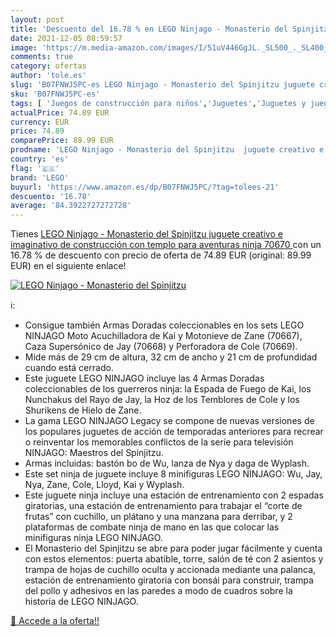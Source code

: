 ```yaml
---
layout: post
title: 'Descuento del 16.78 % en LEGO Ninjago - Monasterio del Spinjitzu '
date: 2021-12-05 08:59:57
image: 'https://m.media-amazon.com/images/I/51uV446GgJL._SL500_._SL400_.jpg'
comments: true
category: ofertas
author: 'tole.es'
slug: 'B07FNWJ5PC-es LEGO Ninjago - Monasterio del Spinjitzu juguete creativo e...'
sku: 'B07FNWJ5PC-es'
tags: [ 'Juegos de construcción para niños','Juguetes','Juguetes y juegos','Sets de construcción','lego', ]
actualPrice: 74.89 EUR
currency: EUR
price: 74.89
comparePrice: 89.99 EUR
prodname: 'LEGO Ninjago - Monasterio del Spinjitzu  juguete creativo e imaginativo de construcción con templo para aventuras ninja  70670 '
country: 'es'
flag: '🇪🇸'
brand: 'LEGO'
buyurl: 'https://www.amazon.es/dp/B07FNWJ5PC/?tag=tolees-21'
descuento: '16.78'
average: '84.3922727272728'
---
```


Tienes [LEGO Ninjago - Monasterio del Spinjitzu  juguete creativo e imaginativo de construcción con templo para aventuras ninja  70670 ](https://www.amazon.es/dp/B07FNWJ5PC/?tag=tolees-21) con un 16.78 % de descuento con precio de oferta de 74.89 EUR (original: 89.99 EUR) en el siguiente enlace!

[![LEGO Ninjago - Monasterio del Spinjitzu ](https://m.media-amazon.com/images/I/51uV446GgJL._SL500_._SL400_.jpg)](https://www.amazon.es/dp/B07FNWJ5PC/?tag=tolees-21)

ℹ️:

- Consigue también Armas Doradas coleccionables en los sets LEGO NINJAGO Moto Acuchilladora de Kai y Motonieve de Zane (70667), Caza Supersónico de Jay (70668) y Perforadora de Cole (70669).
- Mide más de 29 cm de altura, 32 cm de ancho y 21 cm de profundidad cuando está cerrado.
- Este juguete LEGO NINJAGO incluye las 4 Armas Doradas coleccionables de los guerreros ninja: la Espada de Fuego de Kai, los Nunchakus del Rayo de Jay, la Hoz de los Temblores de Cole y los Shurikens de Hielo de Zane.
- La gama LEGO NINJAGO Legacy se compone de nuevas versiones de los populares juguetes de acción de temporadas anteriores para recrear o reinventar los memorables conflictos de la serie para televisión NINJAGO: Maestros del Spinjitzu.
- Armas incluidas: bastón bo de Wu, lanza de Nya y daga de Wyplash.
- Este set ninja de juguete incluye 8 minifiguras LEGO NINJAGO: Wu, Jay, Nya, Zane, Cole, Lloyd, Kai y Wyplash.
- Este juguete ninja incluye una estación de entrenamiento con 2 espadas giratorias, una estación de entrenamiento para trabajar el “corte de frutas” con cuchillo, un plátano y una manzana para derribar, y 2 plataformas de combate ninja de mano en las que colocar las minifiguras ninja LEGO NINJAGO.
- El Monasterio del Spinjitzu se abre para poder jugar fácilmente y cuenta con estos elementos: puerta abatible, torre, salón de té con 2 asientos y trampa de hojas de cuchillo oculta y accionada mediante una palanca, estación de entrenamiento giratoria con bonsái para construir, trampa del pollo y adhesivos en las paredes a modo de cuadros sobre la historia de LEGO NINJAGO.

[🛒 Accede a la oferta!!](https://www.amazon.es/dp/B07FNWJ5PC/?tag=tolees-21)

